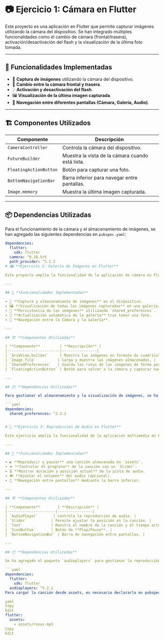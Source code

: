 # 📷 Ejercicio 1: Cámara en Flutter  

Este proyecto es una aplicación en Flutter que permite capturar imágenes utilizando la cámara del dispositivo. Se han integrado múltiples funcionalidades como el cambio de cámara (frontal/trasera), activación/desactivación del flash y la visualización de la última foto tomada.  

---  

## 📌 **Funcionalidades Implementadas**  

- 📸 **Captura de imágenes** utilizando la cámara del dispositivo.  
- 🔄 **Cambio entre la cámara frontal y trasera**.  
- 💡 **Activación y desactivación del flash**.  
- 🖼️ **Visualización de la última imagen capturada**.  
- 🧭 **Navegación entre diferentes pantallas (Cámara, Galería, Audio)**.  

---  

## 🏗 **Componentes Utilizados**  

| **Componente**     | **Descripción** |
|--------------------|----------------|
| `CameraController` | Controla la cámara del dispositivo. |
| `FutureBuilder` | Muestra la vista de la cámara cuando está lista. |
| `FloatingActionButton` | Botón para capturar una foto. |
| `BottomNavigationBar` | Barra inferior para navegar entre pantallas. |
| `Image.memory` | Muestra la última imagen capturada. |

---  

## 📦 **Dependencias Utilizadas**  

Para el funcionamiento de la cámara y el almacenamiento de imágenes, se han agregado las siguientes dependencias en `pubspec.yaml`:  

```yaml
dependencies:
  flutter:
    sdk: flutter
  camera: ^0.10.5+5
  path_provider: ^2.1.2
# 🖼 **Ejercicio 2: Galería de Imágenes en Flutter**  

Este proyecto amplía la funcionalidad de la aplicación de cámara en Flutter, permitiendo almacenar las fotos capturadas y mostrarlas en una galería dentro de la aplicación. Se ha utilizado `shared_preferences` para guardar las rutas de las imágenes y mantener la galería persistente.  

---  

## 📌 **Funcionalidades Implementadas**  

- 📸 **Captura y almacenamiento de imágenes** en el dispositivo.  
- 🖼️ **Visualización de todas las imágenes capturadas** en una galería.  
- 💾 **Persistencia de las imágenes** utilizando `shared_preferences`.  
- 🔄 **Actualización automática de la galería** tras tomar una foto.  
- 🧭 **Navegación entre la Cámara y la Galería**.  

---  

## 🏗 **Componentes Utilizados**  

| **Componente**         | **Descripción** |
|------------------------|----------------|
| `GridView.builder`     | Muestra las imágenes en formato de cuadrícula. |
| `Image.file`          | Carga y muestra las imágenes almacenadas. |
| `SharedPreferences`   | Guarda las rutas de las imágenes de forma persistente. |
| `FloatingActionButton` | Botón para volver a la cámara y capturar nuevas imágenes. |

---  

## 📦 **Dependencias Utilizadas**  

Para gestionar el almacenamiento y la visualización de imágenes, se ha agregado la siguiente dependencia en `pubspec.yaml`:  

```yaml
dependencies:
  shared_preferences: ^2.2.2


# 🎵 **Ejercicio 3: Reproducción de Audio en Flutter**  

Este ejercicio amplía la funcionalidad de la aplicación multimedia en Flutter, permitiendo la reproducción de audio con controles básicos como **play, pause y barra de progreso**. Se ha utilizado el paquete `audioplayers` para gestionar el audio y se ha integrado con la barra de navegación inferior para cambiar entre las pantallas de **Cámara, Galería y Audio**.  

---  

## 📌 **Funcionalidades Implementadas**  

- ▶️ **Reproducir y pausar** una canción almacenada en `assets`.  
- ⏩ **Controlar el progreso** de la canción con un `Slider`.  
- ⏳ **Mostrar duración y posición actual** de la pista de audio.  
- 🔊 **Ajustar el volumen** del audio (opcional).  
- 🧭 **Navegación entre pantallas** mediante la barra inferior.  

---  

## 🏗 **Componentes Utilizados**  

| **Componente**        | **Descripción** |
|----------------------|----------------|
| `AudioPlayer`       | Controla la reproducción de audio. |
| `Slider`           | Permite ajustar la posición en la canción. |
| `Text`             | Muestra el nombre de la canción y el tiempo actual. |
| `IconButton`       | Botón de **Play/Pause**. |
| `BottomNavigationBar` | Barra de navegación entre pantallas. |

---  

## 📦 **Dependencias Utilizadas**  

Se ha agregado el paquete `audioplayers` para gestionar la reproducción de audio.  

```yaml
dependencies:
  flutter:
    sdk: flutter
  audioplayers: ^5.2.1
Para cargar la canción desde assets, es necesario declararla en pubspec.yaml:

yaml
Copy
Edit
flutter:
  assets:
    - assets/rosas.mp3
Copy
Edit
